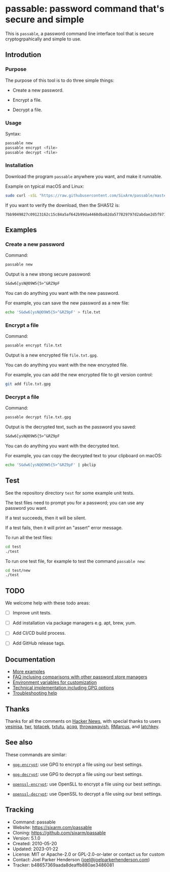 # passable: password command that's secure and simple

This is `passable`, a password command line interface tool that is secure cryptogrpahically and simple to use.


## Introdution


### Purpose

The purpose of this tool is to do three simple things:

* Create a new password.

* Encrypt a file.

* Decrypt a file.


### Usage

Syntax:

```sh
passable new
passable encrypt <file>
passable decrypt <file>
```


### Installation

Download the program `passable` anywhere you want, and make it runnable.

Example on typical macOS and Linux:

```sh
sudo curl -sSL "https://raw.githubusercontent.com/SixArm/passable/master/passable" -o /usr/local/bin/passable && sudo chmod +x $_
```

If you want to verify the download, then the SHA512 is:

```
7bb9049827c09123162c15c84a5af642b99da4460dba82da577829797d2abdae2d5f971f016f6af156c9b4a08fca0b34d6c945510a3a19426e4149789f9748b7
```


## Examples


### Create a new password

Command:

```sh
passable new
```

Output is a new strong secure password:

```txt
S&dw6[ysN@O9W5{5>^&RZ9pF
```

You can do anything you want with the new password.

For example, you can save the new password as a new file:

```sh
echo 'S&dw6[ysN@O9W5{5>^&RZ9pF' > file.txt
```


### Encrypt a file

Command:

```sh
passable encrypt file.txt
```

Output is a new encrypted file `file.txt.gpg`.

You can do anything you want with the new encrypted file.

For example, you can add the new encrypted file to git version control:

```sh
git add file.txt.gpg
```


### Decrypt a file

Command:

```sh
passable decrypt file.txt.gpg
```

Output is the decrypted text, such as the password you saved:

```txt
S&dw6[ysN@O9W5{5>^&RZ9pF
```

You can do anything you want with the decrypted text.

For example, you can copy the decrypted text to your clipboard on macOS:

```sh
echo 'S&dw6[ysN@O9W5{5>^&RZ9pF' | pbclip
```


## Test

See the repository directory `test` for some example unit tests.

The test files need to prompt you for a password; you can use any password you want.

If a test succeeds, then it will be silent.

If a test fails, then it will print an "assert" error message.

To run all the test files:

```sh
cd test
./test
```

To run one test file, for example to test the command `passable new`:

```sh
cd test/new
./test
```


## TODO

We welcome help with these todo areas:

- [ ] Improve unit tests.

- [ ] Add installation via package managers e.g. apt, brew, yum.

- [ ] Add CI/CD build process.

- [ ] Add GitHub release tags.


## Documentation

* [More examples](doc/more_examples.md)
* [FAQ inclusing comparisons with other password store managers](doc/faq.md)
* [Environment variables for customization](doc/environment_variables.md)
* [Technical implementation including GPG options](doc/technical_implementation.md)
* [Troubleshooting help](doc/troubleshooting_help.md)


## Thanks

Thanks for all the comments on [Hacker News](https://news.ycombinator.com/item?id=13382734), with special thanks to users [vesinisa](https://news.ycombinator.com/user?id=vesinisa), [twr](https://news.ycombinator.com/user?id=twr), [tptacek](https://news.ycombinator.com/user?id=tptacek), [txtutu](https://news.ycombinator.com/user?id=txutxu), [acqq](https://news.ycombinator.com/user?id=acqq), [throwawayish](https://news.ycombinator.com/user?id=throwawayish), [RMarcus](https://news.ycombinator.com/user?id=RMarcus), and [latchkey](https://news.ycombinator.com/user?id=latchkey).


## See also
 
These commands are similar:

  * [`gpg-encrypt`](https://github.com/SixArm/gpg-encrypt): 
    use GPG to encrypt a file using our best settings.
  
  * [`gpg-decrypt`](https://github.com/SixArm/gpg-decrypt): 
    use GPG to decrypt a file using our best settings.

  * [`openssl-encrypt`](https://github.com/SixArm/openssl-encrypt): 
    use OpenSLL to encrypt a file using our best settings.
  
  * [`openssl-decrypt`](https://github.com/SixArm/openssl-decrypt): 
    use OpenSSL to decrypt a file using our best settings.
 
 
## Tracking

  * Command: passable
  * Website: https://sixarm.com/passable
  * Cloning: https://github.com/sixarm/passable
  * Version: 5.1.0
  * Created: 2010-05-20
  * Updated: 2023-01-22
  * License: MIT or Apache-2.0 or GPL-2.0-or-later or contact us for custom
  * Contact: Joel Parker Henderson (joel@joelparkerhenderson.com)
  * Tracker: b48657369aada8deaffb880ae3486081
